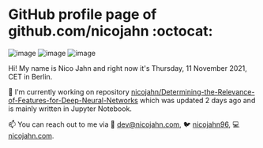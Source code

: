# GitHub profile page of <!-- github -->github.com/nicojahn<!-- github --> :octocat:

![image](https://img.shields.io/badge/in%20progress%20since-aug.%201996-blue?style=flat) ![image](https://img.shields.io/badge/runs%20on-caffeine-brown?style=flat&logo=buy-me-a-coffee&logoColor=brown) ![image](https://img.shields.io/badge/homepage-blank-white?style=flat&?link=https://nicojahn.com&link=https://nicojahn.com)

Hi! My name is <!-- name -->Nico Jahn<!-- name --> and right now it's <!-- date -->Thursday, 11 November 2021, CET<!-- date --> in <!-- city -->Berlin<!-- city -->.

🔭 I'm currently working on <!-- projects -->repository [nicojahn/Determining-the-Relevance-of-Features-for-Deep-Neural-Networks](https://github.com/nicojahn/Determining-the-Relevance-of-Features-for-Deep-Neural-Networks) which was updated 2 days ago and is mainly written in Jupyter Notebook<!-- projects -->.

📫 You can reach out to me via <!-- contact -->:email: dev@nicojahn.com, :bird: [nicojahn96](https://twitter.com/nicojahn96), :computer: [nicojahn.com](https://nicojahn.com)<!-- contact -->.
